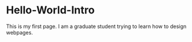 # Hello-World-Intro
<p>This is my first page. I am a graduate student trying to learn how to design webpages. </p>

